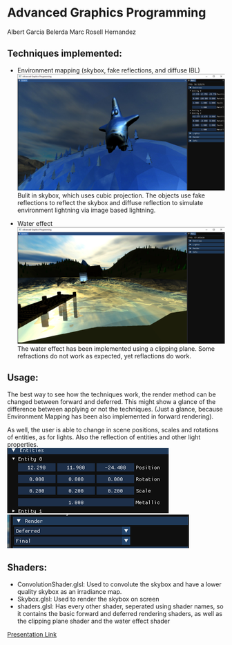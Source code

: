 # Advanced Graphics Programming

Albert Garcia Belerda
Marc Rosell Hernandez


## Techniques implemented:
* Environment mapping (skybox, fake reflections, and diffuse IBL)
![Environment mapping](https://github.com/MarcRosellH/Advanced_Graphics_Programming/blob/main/screenshots/Advanced_Graphics_Programming_08_06_2022_21_51_04.png)
Bulit in skybox, which uses cubic projection.
The objects use fake reflections to reflect the skybox and diffuse reflection to 
simulate environment lightning via image based lightning.

* Water effect
![Environment mapping](https://github.com/MarcRosellH/Advanced_Graphics_Programming/blob/main/screenshots/Advanced_Graphics_Programming_08_06_2022_21_44_19.png)
The water effect has been implemented using a clipping plane. Some refractions do not work as expected, yet reflactions do work.

## Usage:
The best way to see how the techniques work, the render method can be changed between forward and deferred. This might show a glance of the difference between applying or not the techniques. (Just a glance, because Environment Mapping has been also implemented in forward rendering).

As well, the user is able to change in scene positions, scales and rotations of entities, as for lights. Also the reflection of entities and other light properties.
<br>
![Buttons](https://github.com/MarcRosellH/Advanced_Graphics_Programming/blob/main/screenshots/unknown2.png)
![Buttons 2](https://github.com/MarcRosellH/Advanced_Graphics_Programming/blob/main/screenshots/unknown.png)

## Shaders:
* ConvolutionShader.glsl: Used to convolute the skybox and have a lower quality skybox as an irradiance map.
* Skybox.glsl: Used to render the skybox on screen
* shaders.glsl: Has every other shader, seperated using shader names, so it contains the basic forward and deferred rendering shaders, as well as the clipping plane shader and the water effect shader


[Presentation Link](https://docs.google.com/presentation/d/1o06jpdYUI6HVedFqyzqb0EbrdpFqXT-Ttzwwgacdbjw/edit#slide=id.ge49cd861c2_0_11)
